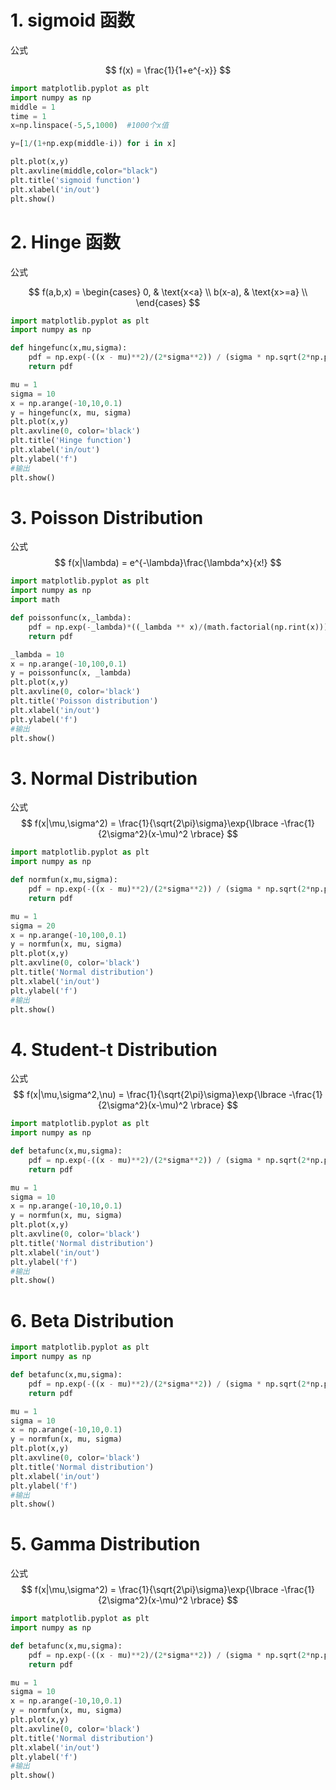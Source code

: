 
# 1. sigmoid 函数

公式

$$
f(x) = \frac{1}{1+e^{-x}}
$$

```python {cmd:true, matplotlib:true}
import matplotlib.pyplot as plt
import numpy as np
middle = 1
time = 1
x=np.linspace(-5,5,1000)  #1000个x值

y=[1/(1+np.exp(middle-i)) for i in x]

plt.plot(x,y)
plt.axvline(middle,color="black")
plt.title('sigmoid function')
plt.xlabel('in/out')
plt.show()
```

# 2. Hinge 函数

公式

$$
f(a,b,x) = 
\begin{cases}
0, & \text{x<a} \\
b(x-a), & \text{x>=a} \\
\end{cases}
$$

```python {cmd:true, matplotlib:true}
import matplotlib.pyplot as plt
import numpy as np

def hingefunc(x,mu,sigma):
    pdf = np.exp(-((x - mu)**2)/(2*sigma**2)) / (sigma * np.sqrt(2*np.pi))
    return pdf

mu = 1
sigma = 10
x = np.arange(-10,10,0.1)
y = hingefunc(x, mu, sigma)
plt.plot(x,y)
plt.axvline(0, color='black')
plt.title('Hinge function')
plt.xlabel('in/out')
plt.ylabel('f')
#输出
plt.show()
```


# 3. Poisson Distribution

公式
$$
f(x|\lambda) = e^{-\lambda}\frac{\lambda^x}{x!}
$$

```python {cmd:true, matplotlib:true}
import matplotlib.pyplot as plt
import numpy as np
import math

def poissonfunc(x,_lambda):
    pdf = np.exp(-_lambda)*((_lambda ** x)/(math.factorial(np.rint(x))))
    return pdf

_lambda = 10
x = np.arange(-10,100,0.1)
y = poissonfunc(x, _lambda)
plt.plot(x,y)
plt.axvline(0, color='black')
plt.title('Poisson distribution')
plt.xlabel('in/out')
plt.ylabel('f')
#输出
plt.show()
```


# 3. Normal Distribution

公式
$$
f(x|\mu,\sigma^2) = \frac{1}{\sqrt{2\pi}\sigma}\exp{\lbrace -\frac{1}{2\sigma^2}(x-\mu)^2 \rbrace}
$$

```python {cmd:true, matplotlib:true}
import matplotlib.pyplot as plt
import numpy as np

def normfun(x,mu,sigma):
    pdf = np.exp(-((x - mu)**2)/(2*sigma**2)) / (sigma * np.sqrt(2*np.pi))
    return pdf

mu = 1
sigma = 20
x = np.arange(-10,100,0.1)
y = normfun(x, mu, sigma)
plt.plot(x,y)
plt.axvline(0, color='black')
plt.title('Normal distribution')
plt.xlabel('in/out')
plt.ylabel('f')
#输出
plt.show()
```

# 4. Student-t Distribution

公式
$$
f(x|\mu,\sigma^2,\nu) = \frac{1}{\sqrt{2\pi}\sigma}\exp{\lbrace -\frac{1}{2\sigma^2}(x-\mu)^2 \rbrace}
$$
```python {cmd:true, matplotlib:true}
import matplotlib.pyplot as plt
import numpy as np

def betafunc(x,mu,sigma):
    pdf = np.exp(-((x - mu)**2)/(2*sigma**2)) / (sigma * np.sqrt(2*np.pi))
    return pdf

mu = 1
sigma = 10
x = np.arange(-10,10,0.1)
y = normfun(x, mu, sigma)
plt.plot(x,y)
plt.axvline(0, color='black')
plt.title('Normal distribution')
plt.xlabel('in/out')
plt.ylabel('f')
#输出
plt.show()
```

# 6. Beta Distribution

```python {cmd:true, matplotlib:true}
import matplotlib.pyplot as plt
import numpy as np

def betafunc(x,mu,sigma):
    pdf = np.exp(-((x - mu)**2)/(2*sigma**2)) / (sigma * np.sqrt(2*np.pi))
    return pdf

mu = 1
sigma = 10
x = np.arange(-10,10,0.1)
y = normfun(x, mu, sigma)
plt.plot(x,y)
plt.axvline(0, color='black')
plt.title('Normal distribution')
plt.xlabel('in/out')
plt.ylabel('f')
#输出
plt.show()
```



# 5. Gamma Distribution

公式
$$
f(x|\mu,\sigma^2) = \frac{1}{\sqrt{2\pi}\sigma}\exp{\lbrace -\frac{1}{2\sigma^2}(x-\mu)^2 \rbrace}
$$

```python {cmd:true, matplotlib:true}
import matplotlib.pyplot as plt
import numpy as np

def betafunc(x,mu,sigma):
    pdf = np.exp(-((x - mu)**2)/(2*sigma**2)) / (sigma * np.sqrt(2*np.pi))
    return pdf

mu = 1
sigma = 10
x = np.arange(-10,10,0.1)
y = normfun(x, mu, sigma)
plt.plot(x,y)
plt.axvline(0, color='black')
plt.title('Normal distribution')
plt.xlabel('in/out')
plt.ylabel('f')
#输出
plt.show()
```
